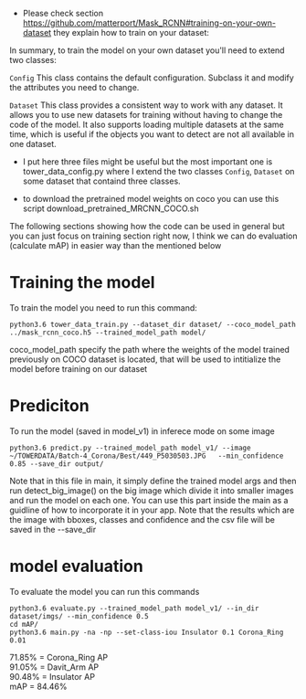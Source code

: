 * Please check section  https://github.com/matterport/Mask_RCNN#training-on-your-own-dataset
they explain how to train on your dataset:

In summary, to train the model on your own dataset you'll need to extend two classes:

```Config``` This class contains the default configuration. Subclass it and modify the attributes you need to change.

```Dataset``` This class provides a consistent way to work with any dataset. It allows you to use new datasets for training without having to change the code of the model. It also supports loading multiple datasets at the same time, which is useful if the objects you want to detect are not all available in one dataset.

* I put here three files might be useful but the most important one is tower_data_config.py where I extend the two classes ```Config```, ```Dataset``` on some dataset that containd three classes.

* to download the pretrained model weights on coco you can use this script download_pretrained_MRCNN_COCO.sh

The following sections showing how the code can be used in general but you can just focus on training section right now, I think we can do evaluation (calculate mAP) in easier way than the mentioned below


# Training the model
To train the model you need to run this command:
```    
python3.6 tower_data_train.py --dataset_dir dataset/ --coco_model_path ../mask_rcnn_coco.h5 --trained_model_path model/     
```    
coco_model_path specify the path where the weights of the model trained previously on COCO dataset is located, that will be used
to intitialize the model before training on our dataset

# Prediciton
To run the  model (saved in model_v1) in inferece mode on some image 
```    
python3.6 predict.py --trained_model_path model_v1/ --image ~/TOWERDATA/Batch-4_Corona/Best/449_P5030503.JPG   --min_confidence 0.85 --save_dir output/
```    
Note that in this file in main, it simply define the trained model args and then run detect_big_image() on the big image which divide it into smaller images and run the model on each one. You can use this part inside the main as a guidline of how to incorporate it in your app. Note that the results which are the image  with bboxes, classes and confidence and the csv file will be saved in the --save_dir

# model evaluation
To evaluate the model you can run this commands
```    
python3.6 evaluate.py --trained_model_path model_v1/ --in_dir dataset/imgs/ --min_confidence 0.5
cd mAP/
python3.6 main.py -na -np --set-class-iou Insulator 0.1 Corona_Ring 0.01
```    
71.85% = Corona_Ring AP    
91.05% = Davit_Arm AP     
90.48% = Insulator AP    
mAP = 84.46%    
    
